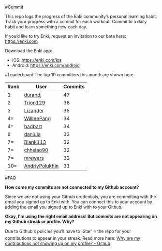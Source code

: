 #Commit

This repo logs the progress of the Enki community’s personal learning habit. Track your progress with a commit for each workout. Commit to a daily habit and learn something new each day.

If you’d like to try Enki, request an invitation to our beta here: https://enki.com

Download the Enki app: 
 - iOS: https://enki.com/ios
 - Android: https://enki.com/android

#Leaderboard
The top 10 committers this month are shown here.

| Rank | User | Commits |
|------|------|---------|
|1|[durandj](https://github.com/durandj)|47|
|2|[Trion129](https://github.com/Trion129)|38|
|3|[Lizander](https://github.com/Lizander)|35|
|4=|[WillleePang](https://github.com/WillleePang)|34|
|4=|[badbart](https://github.com/badbart)|34|
|6|[daniula](https://github.com/daniula)|33|
|7=|[Blank113](https://github.com/Blank113)|32|
|7=|[chhsiao90](https://github.com/chhsiao90)|32|
|7=|[mrewers](https://github.com/mrewers)|32|
|10=|[AndriyPolukhin](https://github.com/AndriyPolukhin)|31|

#FAQ

**How come my commits are not connected to my Github account?**

Since we are not using your Github credentials, you are committing with the email you signed up to Enki with. You can connect this to your account by adding the email you signed up to Enki with to your Github.

**Okay, I'm using the right email address! But commits are not appearing on my Github streak or profile. Why?**

Due to Github's policies you'll have to 'Star' :star: the repo for your contributions to appear in your streak. Read more here: [Why are my contributions not showing up on my profile? - Github](https://help.github.com/articles/why-are-my-contributions-not-showing-up-on-my-profile/)
